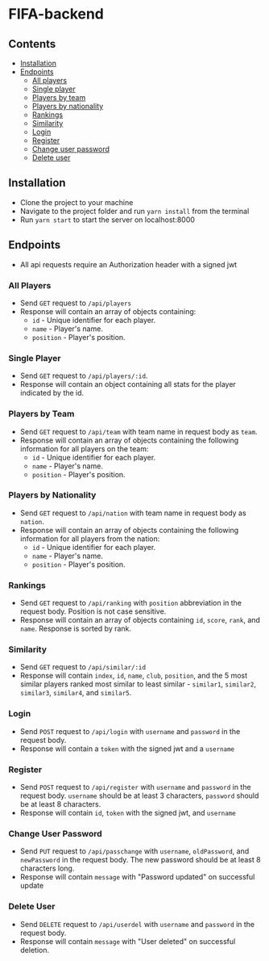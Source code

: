 # FIFA-backend

## Contents

- [Installation](#installation)
- [Endpoints](#endpoints)
  - [All players](#all-players)
  - [Single player](#single-player)
  - [Players by team](#players-by-team)
  - [Players by nationality](#players-by-nationality)
  - [Rankings](#rankings)
  - [Similarity](#similarity)
  - [Login](#login)
  - [Register](#register)
  - [Change user password](#change-password)
  - [Delete user](#delete-user)

## Installation

- Clone the project to your machine
- Navigate to the project folder and run `yarn install` from the terminal
- Run `yarn start` to start the server on localhost:8000

## Endpoints

- All api requests require an Authorization header with a signed jwt

### All Players

- Send `GET` request to `/api/players`
- Response will contain an array of objects containing:
  - `id` - Unique identifier for each player.
  - `name` - Player's name.
  - `position` - Player's position.

### Single Player

- Send `GET` request to `/api/players/:id`.
- Response will contain an object containing all stats for the player indicated by the id.

### Players by Team

- Send `GET` request to `/api/team` with team name in request body as `team`.
- Response will contain an array of objects containing the following information for all players on the team:
  - `id` - Unique identifier for each player.
  - `name` - Player's name.
  - `position` - Player's position.

### Players by Nationality

- Send `GET` request to `/api/nation` with team name in request body as `nation`.
- Response will contain an array of objects containing the following information for all players from the nation:
  - `id` - Unique identifier for each player.
  - `name` - Player's name.
  - `position` - Player's position.

### Rankings

- Send `GET` request to `/api/ranking` with `position` abbreviation in the request body. Position is not case sensitive.
- Response will contain an array of objects containing `id`, `score`, `rank`, and `name`. Response is sorted by rank.

### Similarity

- Send `GET` request to `/api/similar/:id`
- Response will contain `index`, `id`, `name`, `club`, `position`, and the 5 most similar players ranked most similar to least similar - `similar1`, `similar2`, `similar3`, `similar4`, and `similar5`.

### Login

- Send `POST` request to `/api/login` with `username` and `password` in the request body.
- Response will contain a `token` with the signed jwt and a `username`

### Register

- Send `POST` request to `/api/register` with `username` and `password` in the request body.
  `username` should be at least 3 characters, `password` should be at least 8 characters.
- Response will contain `id`, `token` with the signed jwt, and `username`

### Change User Password

- Send `PUT` request to `/api/passchange` with `username`, `oldPassword`, and `newPassword` in the request body. The new password should be at least 8 characters long.
- Response will contain `message` with "Password updated" on successful update

### Delete User

- Send `DELETE` request to `/api/userdel` with `username` and `password` in the request body.
- Response will contain `message` with "User deleted" on successful deletion.
